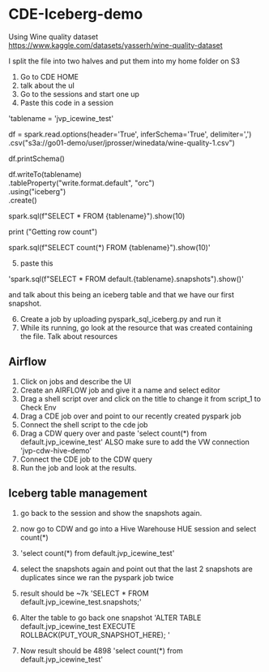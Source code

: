 # CDE-Iceberg-demo
Using Wine quality dataset https://www.kaggle.com/datasets/yasserh/wine-quality-dataset

I split the file into two halves and put them into my home folder on S3

1. Go to CDE HOME
2. talk about the uI
3. Go to the sessions and start one up
4. Paste this code in a session

'tablename = 'jvp_icewine_test'

df = spark.read.options(header='True', inferSchema='True', delimiter=',') \
  .csv("s3a://go01-demo/user/jprosser/winedata/wine-quality-1.csv")

df.printSchema()

df.writeTo(tablename)\
     .tableProperty("write.format.default", "orc")\
     .using("iceberg")\
     .create()

spark.sql(f"SELECT * FROM {tablename}").show(10)

print ("Getting row count")

spark.sql(f"SELECT count(*) FROM {tablename}").show(10)'

5. paste this

'spark.sql(f"SELECT * FROM default.{tablename}.snapshots").show()'

and talk about this being an iceberg table and that we have our first snapshot.

6. Create a job by uploading pyspark_sql_iceberg.py and run it
7. While its running, go look at the resource that was created containing the file. Talk about resources

## Airflow
1. Click on jobs and describe the UI
2. Create an AIRFLOW job and give it a name and select editor
3. Drag a shell script over and click on the title to change it from script_1 to Check Env
4. Drag a CDE job over and point to our recently created pyspark job
5. Connect the shell script to the cde job
6. Drag a CDW query over and paste 'select count(*) from default.jvp_icewine_test' ALSO make sure to add the VW connection 'jvp-cdw-hive-demo'
7. Connect the CDE job to the CDW query
8. Run the job and look at the results.

## Iceberg table management
1. go back to the session and show the snapshots again.
2. now go to CDW and go into a Hive Warehouse HUE session and select count(*)
3. 'select count(*) from default.jvp_icewine_test'
4. select the snapshots again and point out that the last 2 snapshots are duplicates since we ran the pyspark job twice
5. result should be ~7k
'SELECT * FROM default.jvp_icewine_test.snapshots;'
6. Alter the table to go back one snapshot
'ALTER TABLE default.jvp_icewine_test EXECUTE ROLLBACK(PUT_YOUR_SNAPSHOT_HERE); '

7. Now result should be 4898
'select count(*) from default.jvp_icewine_test'

